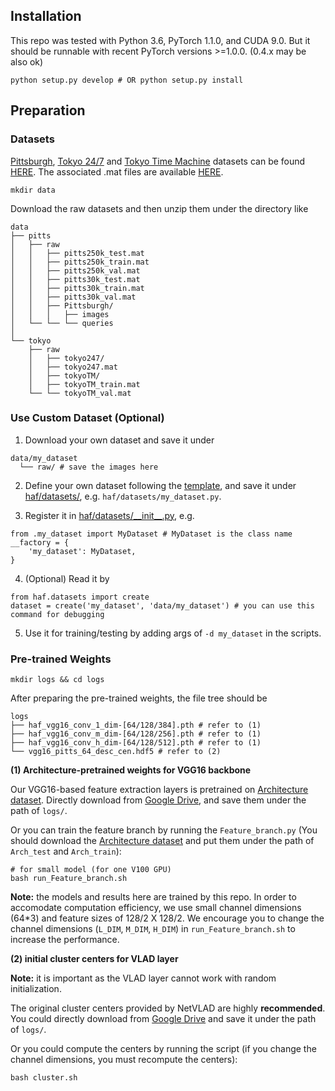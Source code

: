 ## Installation

This repo was tested with Python 3.6, PyTorch 1.1.0, and CUDA 9.0. But it should be runnable with recent PyTorch versions >=1.0.0. (0.4.x may be also ok)
```shell
python setup.py develop # OR python setup.py install
```

## Preparation

### Datasets

[Pittsburgh](https://www.cv-foundation.org/openaccess/content_cvpr_2013/papers/Torii_Visual_Place_Recognition_2013_CVPR_paper.pdf), [Tokyo 24/7](https://www.di.ens.fr/~josef/publications/Torii15.pdf) and [Tokyo Time Machine](https://arxiv.org/abs/1511.07247) datasets can be found [HERE](https://data.ciirc.cvut.cz/public/projects/2015netVLAD/). The associated .mat files are available [HERE](https://www.di.ens.fr/willow/research/netvlad/data/netvlad_v100_datasets.tar.gz).

```shell
mkdir data
```
Download the raw datasets and then unzip them under the directory like
```shell
data
├── pitts
│   ├── raw
│   │   ├── pitts250k_test.mat
│   │   ├── pitts250k_train.mat
│   │   ├── pitts250k_val.mat
│   │   ├── pitts30k_test.mat
│   │   ├── pitts30k_train.mat
│   │   ├── pitts30k_val.mat
│   │   ├── Pittsburgh/
│   │   │   ├── images
│   └── └── └── queries
│
└── tokyo
    ├── raw
    │   ├── tokyo247/
    │   ├── tokyo247.mat
    │   ├── tokyoTM/
    │   ├── tokyoTM_train.mat
    └── └── tokyoTM_val.mat
```

### Use Custom Dataset (Optional)

1. Download your own dataset and save it under
```shell
data/my_dataset
  └── raw/ # save the images here
```

2. Define your own dataset following the [template](../haf/datasets/demo.py), and save it under [haf/datasets/](../haf/datasets/), e.g. `haf/datasets/my_dataset.py`.

3. Register it in [haf/datasets/\_\_init\_\_.py](../haf/datasets/__init__.py), e.g.
```shell
from .my_dataset import MyDataset # MyDataset is the class name
__factory = {
    'my_dataset': MyDataset,
}
```

4. (Optional) Read it by
```shell
from haf.datasets import create
dataset = create('my_dataset', 'data/my_dataset') # you can use this command for debugging
```

5. Use it for training/testing by adding args of `-d my_dataset` in the scripts.


### Pre-trained Weights

```shell
mkdir logs && cd logs
```
After preparing the pre-trained weights, the file tree should be
```shell
logs
├── haf_vgg16_conv_1_dim-[64/128/384].pth # refer to (1)
├── haf_vgg16_conv_m_dim-[64/128/256].pth # refer to (1)
├── haf_vgg16_conv_h_dim-[64/128/512].pth # refer to (1)
└── vgg16_pitts_64_desc_cen.hdf5 # refer to (2)
```

**(1) Architecture-pretrained weights for VGG16 backbone**

Our VGG16-based feature extraction layers is pretrained on [Architecture dataset](https://www.kaggle.com/wwymak/architecture-dataset). Directly download from [Google Drive](https://drive.google.com/drive/folders/1kLFRRqPtcB62h5wIoYWnPqMUU9Lt2ume?usp=sharing), and save them under the path of `logs/`.

Or you can train the feature branch by running the `Feature_branch.py` (You should download the [Architecture dataset](https://www.kaggle.com/wwymak/architecture-dataset) and put them under the path of `Arch_test` and `Arch_train`):
```shell
# for small model (for one V100 GPU)
bash run_Feature_branch.sh
```

**Note:** the models and results here are trained by this repo. In order to accomodate computation efficiency, we use small channel dimensions (64*3) and feature sizes of 128/2 X 128/2. We encourage you to change the channel dimensions (`L_DIM`, `M_DIM`, `H_DIM`) in `run_Feature_branch.sh` to increase the performance.


**(2) initial cluster centers for VLAD layer**

**Note:** it is important as the VLAD layer cannot work with random initialization.

The original cluster centers provided by NetVLAD are highly **recommended**. You could directly download from [Google Drive](https://drive.google.com/drive/folders/199-h3_FoZWMM_bXzrK01SC6pgoixuMUQ?usp=sharing) and save it under the path of `logs/`.

Or you could compute the centers by running the script (if you change the channel dimensions, you must recompute the centers):
```shell
bash cluster.sh
```
